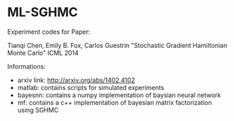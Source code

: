 ML-SGHMC
========

Experiment codes for Paper:

Tianqi Chen, Emily B. Fox, Carlos Guestrin "Stochastic Gradient Hamiltonian Monte Carlo"  ICML 2014

Informations:
* arxiv link: http://arxiv.org/abs/1402.4102
* matlab: contains scripts for simulated experiments
* bayesnn: contains a numpy implementation of baysian neural network 
* mf: contains a c++ implementation of bayesian matrix factorization using SGHMC
